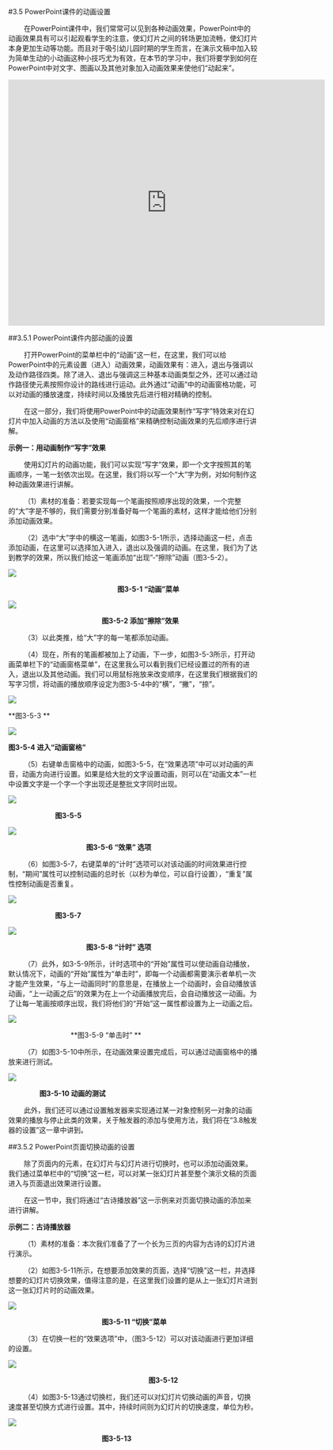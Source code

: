 #3.5 PowerPoint课件的动画设置

&nbsp;&nbsp;&nbsp;&nbsp;&nbsp;&nbsp;&nbsp;&nbsp;在PowerPoint课件中，我们常常可以见到各种动画效果，PowerPoint中的动画效果具有可以引起观看学生的注意，使幻灯片之间的转场更加流畅，使幻灯片本身更加生动等功能。而且对于吸引幼儿园时期的学生而言，在演示文稿中加入较为简单生动的小动画这种小技巧尤为有效，在本节的学习中，我们将要学到如何在PowerPoint中对文字、图画以及其他对象加入动画效果来使他们“动起来”。

<iframe frameborder="0" width="640" height="498" src="https://v.qq.com/iframe/player.html?vid=t0534kbv2s1&tiny=0&auto=0" allowfullscreen></iframe>

##3.5.1 PowerPoint课件内部动画的设置

&nbsp;&nbsp;&nbsp;&nbsp;&nbsp;&nbsp;&nbsp;&nbsp;打开PowerPoint的菜单栏中的“动画”这一栏，在这里，我们可以给PowerPoint中的元素设置（进入）动画效果，动画效果有：进入，退出与强调以及动作路径四类。除了进入、退出与强调这三种基本动画类型之外，还可以通过动作路径使元素按照你设计的路线进行运动。此外通过“动画”中的动画窗格功能，可以对动画的播放速度，持续时间以及播放先后进行相对精确的控制。

&nbsp;&nbsp;&nbsp;&nbsp;&nbsp;&nbsp;&nbsp;&nbsp;在这一部分，我们将使用PowerPoint中的动画效果制作“写字”特效来对在幻灯片中加入动画的方法以及使用“动画窗格”来精确控制动画效果的先后顺序进行讲解。

**示例一：用动画制作“写字”效果**

&nbsp;&nbsp;&nbsp;&nbsp;&nbsp;&nbsp;&nbsp;&nbsp;使用幻灯片的动画功能，我们可以实现“写字”效果，即一个文字按照其的笔画顺序，一笔一划依次出现。在这里，我们将以写一个“大”字为例，对如何制作这种动画效果进行讲解。

&nbsp;&nbsp;&nbsp;&nbsp;&nbsp;&nbsp;&nbsp;&nbsp;（1）素材的准备：若要实现每一个笔画按照顺序出现的效果，一个完整的“大”字是不够的，我们需要分别准备好每一个笔画的素材，这样才能给他们分别添加动画效果。

&nbsp;&nbsp;&nbsp;&nbsp;&nbsp;&nbsp;&nbsp;&nbsp;（2）选中“大”字中的横这一笔画，如图3-5-1所示，选择动画这一栏，点击添加动画，在这里可以选择加入进入，退出以及强调的动画。在这里，我们为了达到教学的效果，所以我们给这一笔画添加“出现”-“擦除”动画（图3-5-2）。

![](/assets/3-5-1.png)

&nbsp;&nbsp;&nbsp;&nbsp;&nbsp;&nbsp;&nbsp;&nbsp;&nbsp;&nbsp;&nbsp;&nbsp;&nbsp;&nbsp;&nbsp;&nbsp;&nbsp;&nbsp;&nbsp;&nbsp;&nbsp;&nbsp;&nbsp;&nbsp;&nbsp;&nbsp;&nbsp;&nbsp;&nbsp;&nbsp;&nbsp;&nbsp;&nbsp;&nbsp;&nbsp;&nbsp;&nbsp;&nbsp;&nbsp;&nbsp;&nbsp;&nbsp;&nbsp;&nbsp;&nbsp;&nbsp;&nbsp;&nbsp;&nbsp;&nbsp;&nbsp;&nbsp;&nbsp;&nbsp;&nbsp;&nbsp;**图3-5-1 “动画”菜单**

![](/assets/3-5-2.png)

&nbsp;&nbsp;&nbsp;&nbsp;&nbsp;&nbsp;&nbsp;&nbsp;&nbsp;&nbsp;&nbsp;&nbsp;&nbsp;&nbsp;&nbsp;&nbsp;&nbsp;&nbsp;&nbsp;&nbsp;&nbsp;&nbsp;&nbsp;&nbsp;&nbsp;&nbsp;&nbsp;&nbsp;&nbsp;&nbsp;&nbsp;&nbsp;&nbsp;&nbsp;&nbsp;&nbsp;&nbsp;&nbsp;&nbsp;&nbsp;&nbsp;&nbsp;&nbsp;&nbsp;&nbsp;&nbsp;&nbsp;&nbsp;**图3-5-2 添加“擦除”效果**

&nbsp;&nbsp;&nbsp;&nbsp;&nbsp;&nbsp;&nbsp;&nbsp;（3）以此类推，给“大”字的每一笔都添加动画。

&nbsp;&nbsp;&nbsp;&nbsp;&nbsp;&nbsp;&nbsp;&nbsp;（4）现在，所有的笔画都被加上了动画，下一步，如图3-5-3所示，打开动画菜单栏下的“动画窗格菜单”，在这里我么可以看到我们已经设置过的所有的进入，退出以及其他动画。我们可以用鼠标拖放来改变顺序，在这里我们根据我们的写字习惯，将动画的播放顺序设定为图3-5-4中的“横”，“撇”，“捺”。

![](/assets/3-5-3.png)

**图3-5-3 **

![](/assets/3-5-4.png)

**图3-5-4 进入“动画窗格”**

&nbsp;&nbsp;&nbsp;&nbsp;&nbsp;&nbsp;&nbsp;&nbsp;（5）右键单击窗格中的动画，如图3-5-5，在“效果选项”中可以对动画的声音，动画方向进行设置。如果是给大批的文字设置动画，则可以在“动画文本”一栏中设置文字是一个字一个字出现还是整批文字同时出现。

![](/assets/3-5-5.png)

&nbsp;&nbsp;&nbsp;&nbsp;&nbsp;&nbsp;&nbsp;&nbsp;&nbsp;&nbsp;&nbsp;&nbsp;&nbsp;&nbsp;&nbsp;&nbsp;&nbsp;&nbsp;&nbsp;&nbsp;&nbsp;&nbsp;&nbsp;&nbsp;**图3-5-5**

![](/assets/3-5-6.png)

&nbsp;&nbsp;&nbsp;&nbsp;&nbsp;&nbsp;&nbsp;&nbsp;&nbsp;&nbsp;&nbsp;&nbsp;&nbsp;&nbsp;&nbsp;&nbsp;&nbsp;&nbsp;&nbsp;&nbsp;&nbsp;&nbsp;&nbsp;&nbsp;&nbsp;&nbsp;&nbsp;&nbsp;&nbsp;&nbsp;&nbsp;&nbsp;&nbsp;&nbsp;&nbsp;&nbsp;&nbsp;&nbsp;&nbsp;&nbsp;**图3-5-6 “效果” 选项**

&nbsp;&nbsp;&nbsp;&nbsp;&nbsp;&nbsp;&nbsp;&nbsp;（6）如图3-5-7，右键菜单的“计时”选项可以对该动画的时间效果进行控制，“期间”属性可以控制动画的总时长（以秒为单位，可以自行设置），“重复”属性控制动画是否重复。

![](/assets/3-5-7.png)

&nbsp;&nbsp;&nbsp;&nbsp;&nbsp;&nbsp;&nbsp;&nbsp;&nbsp;&nbsp;&nbsp;&nbsp;&nbsp;&nbsp;&nbsp;&nbsp;&nbsp;&nbsp;&nbsp;&nbsp;&nbsp;&nbsp;&nbsp;&nbsp;**图3-5-7** 

![](/assets/3-5-8.png)

&nbsp;&nbsp;&nbsp;&nbsp;&nbsp;&nbsp;&nbsp;&nbsp;&nbsp;&nbsp;&nbsp;&nbsp;&nbsp;&nbsp;&nbsp;&nbsp;&nbsp;&nbsp;&nbsp;&nbsp;&nbsp;&nbsp;&nbsp;&nbsp;&nbsp;&nbsp;&nbsp;&nbsp;&nbsp;&nbsp;&nbsp;&nbsp;&nbsp;&nbsp;&nbsp;&nbsp;&nbsp;&nbsp;&nbsp;&nbsp;**图3-5-8 “计时” 选项**

&nbsp;&nbsp;&nbsp;&nbsp;&nbsp;&nbsp;&nbsp;&nbsp;（7）此外，如3-5-9所示，计时选项中的“开始”属性可以使动画自动播放，默认情况下，动画的“开始”属性为“单击时”，即每一个动画都需要演示者单机一次才能产生效果，“与上一动画同时”的意思是，在播放上一个动画时，会自动播放该动画，“上一动画之后”的效果为在上一个动画播放完后，会自动播放这一动画。为了让每一笔画按顺序出现，我们将他们的“开始”这一属性都设置为上一动画之后。

![](/assets/3-5-9.png)

&nbsp;&nbsp;&nbsp;&nbsp;&nbsp;&nbsp;&nbsp;&nbsp;&nbsp;&nbsp;&nbsp;&nbsp;&nbsp;&nbsp;&nbsp;&nbsp;&nbsp;&nbsp;&nbsp;&nbsp;&nbsp;&nbsp;&nbsp;&nbsp;&nbsp;&nbsp;&nbsp;&nbsp;&nbsp;&nbsp;&nbsp;&nbsp;**图3-5-9 “单击时” **

&nbsp;&nbsp;&nbsp;&nbsp;&nbsp;&nbsp;&nbsp;&nbsp;（7）如图3-5-10中所示，在动画效果设置完成后，可以通过动画窗格中的播放来进行测试。

![](/assets/3-5-10.png)

&nbsp;&nbsp;&nbsp;&nbsp;&nbsp;&nbsp;&nbsp;&nbsp;&nbsp;&nbsp;&nbsp;&nbsp;&nbsp;&nbsp;&nbsp;&nbsp;**图3-5-10 动画的测试**

&nbsp;&nbsp;&nbsp;&nbsp;&nbsp;&nbsp;&nbsp;&nbsp;此外，我们还可以通过设置触发器来实现通过某一对象控制另一对象的动画效果的播放与停止此类的效果，关于触发器的添加与使用方法，我们将在“3.8触发器的设置”这一章中讲到。

##3.5.2 PowerPoint页面切换动画的设置

&nbsp;&nbsp;&nbsp;&nbsp;&nbsp;&nbsp;&nbsp;&nbsp;除了页面内的元素，在幻灯片与幻灯片进行切换时，也可以添加动画效果。我们通过菜单栏中的“切换”这一栏，可以对某一张幻灯片甚至整个演示文稿的页面进入与页面退出效果进行设置。

&nbsp;&nbsp;&nbsp;&nbsp;&nbsp;&nbsp;&nbsp;&nbsp;在这一节中，我们将通过“古诗播放器”这一示例来对页面切换动画的添加来进行讲解。

**示例二：古诗播放器**

&nbsp;&nbsp;&nbsp;&nbsp;&nbsp;&nbsp;&nbsp;&nbsp;（1）素材的准备：本次我们准备了了一个长为三页的内容为古诗的幻灯片进行演示。

&nbsp;&nbsp;&nbsp;&nbsp;&nbsp;&nbsp;&nbsp;&nbsp;（2）如图3-5-11所示，在想要添加效果的页面，选择“切换”这一栏，并选择想要的幻灯片切换效果，值得注意的是，在这里我们设置的是从上一张幻灯片进到这一张幻灯片时的动画效果。

![](/assets/3-5-11.png)

&nbsp;&nbsp;&nbsp;&nbsp;&nbsp;&nbsp;&nbsp;&nbsp;&nbsp;&nbsp;&nbsp;&nbsp;&nbsp;&nbsp;&nbsp;&nbsp;&nbsp;&nbsp;&nbsp;&nbsp;&nbsp;&nbsp;&nbsp;&nbsp;&nbsp;&nbsp;&nbsp;&nbsp;&nbsp;&nbsp;&nbsp;&nbsp;&nbsp;&nbsp;&nbsp;&nbsp;&nbsp;&nbsp;&nbsp;&nbsp;&nbsp;&nbsp;&nbsp;&nbsp;&nbsp;&nbsp;&nbsp;&nbsp;**图3-5-11  “切换”菜单**

&nbsp;&nbsp;&nbsp;&nbsp;&nbsp;&nbsp;&nbsp;&nbsp;（3）在切换一栏的“效果选项”中，（图3-5-12）可以对该动画进行更加详细的设置。

![](/assets/3-5-12.png)

&nbsp;&nbsp;&nbsp;&nbsp;&nbsp;&nbsp;&nbsp;&nbsp;&nbsp;&nbsp;&nbsp;&nbsp;&nbsp;&nbsp;&nbsp;&nbsp;&nbsp;&nbsp;&nbsp;&nbsp;&nbsp;&nbsp;&nbsp;&nbsp;&nbsp;&nbsp;&nbsp;&nbsp;&nbsp;&nbsp;&nbsp;&nbsp;&nbsp;&nbsp;&nbsp;&nbsp;&nbsp;&nbsp;&nbsp;&nbsp;&nbsp;&nbsp;&nbsp;&nbsp;&nbsp;&nbsp;&nbsp;&nbsp;&nbsp;&nbsp;&nbsp;&nbsp;&nbsp;&nbsp;&nbsp;&nbsp;&nbsp;&nbsp;&nbsp;&nbsp;&nbsp;&nbsp;&nbsp;&nbsp;&nbsp;&nbsp;&nbsp;&nbsp;&nbsp;&nbsp;&nbsp;&nbsp;**图3-5-12**

&nbsp;&nbsp;&nbsp;&nbsp;&nbsp;&nbsp;&nbsp;&nbsp;（4）如图3-5-13通过切换栏，我们还可以对幻灯片切换动画的声音，切换速度甚至切换方式进行设置。其中，持续时间则为幻灯片的切换速度，单位为秒。

![](/assets/3-5-13.png)

&nbsp;&nbsp;&nbsp;&nbsp;&nbsp;&nbsp;&nbsp;&nbsp;&nbsp;&nbsp;&nbsp;&nbsp;&nbsp;&nbsp;&nbsp;&nbsp;&nbsp;&nbsp;&nbsp;&nbsp;&nbsp;&nbsp;&nbsp;&nbsp;&nbsp;&nbsp;&nbsp;&nbsp;&nbsp;&nbsp;&nbsp;&nbsp;&nbsp;&nbsp;&nbsp;&nbsp;&nbsp;&nbsp;&nbsp;&nbsp;&nbsp;&nbsp;&nbsp;&nbsp;&nbsp;&nbsp;&nbsp;&nbsp;**图3-5-13**


